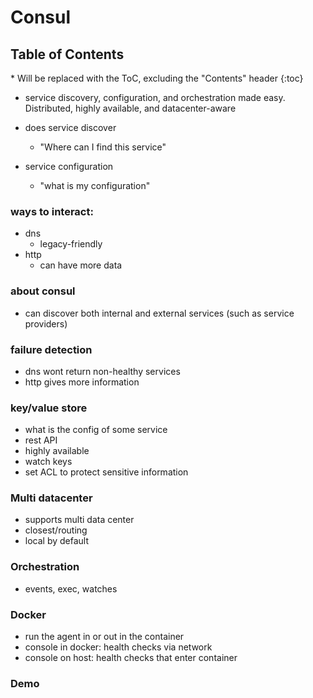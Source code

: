 # Consul

<h2 id="toc-header">Table of Contents <i class="fa fa-chevron-up" aria-hidden="true" id="toc-arrow"></i></h2>
* Will be replaced with the ToC, excluding the "Contents" header
{:toc}

- service discovery, configuration, and orchestration made easy. Distributed, highly available, and datacenter-aware

- does service discover
	- "Where can I find this service"
- service configuration
	- "what is my configuration"

### ways to interact:
- dns
	- legacy-friendly
- http
	- can have more data

### about consul
- can discover both internal and external services (such as service providers)

### failure detection
- dns wont return non-healthy services
- http gives more information

### key/value store
- what is the config of some service
- rest API
- highly available
- watch keys
- set ACL to protect sensitive information

### Multi datacenter
- supports multi data center
- closest/routing
- local by default

### Orchestration
- events, exec, watches

### Docker
- run the agent in or out in the container
- console in docker: health checks via network
- console on host: health checks that enter container

### Demo
